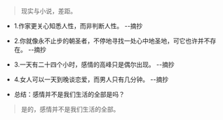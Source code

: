 >现实与小说，差距。

- 1.作家更关心知悉人性，而非判断人性。 --摘抄

- 2.你就像永不止步的朝圣者，不停地寻找一处心中地圣地，可它也许并不存在。 --摘抄

- 3.一天有二十四个小时，感情的高峰只是偶尔出现。 --摘抄

- 4.女人可以一天到晚谈恋爱，而男人只有几分钟。 --摘抄

- 总结：感情并不是我们生活的全部是吗？

>是的，感情并不是我们生活的全部。
